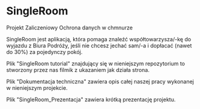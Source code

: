 # SingleRoom
Projekt Zaliczeniowy Ochrona danych w chmnurze 

SingleRoom jest aplikacją, która pomaga znaleźć współtowarzysza/-kę do wyjazdu z Biura Podróży, jeśli nie chcesz jechać sam/-a i dopłacać (nawet do 30%) za pojedynczy pokój.

Plik "SingleRoom tutorial" znajdujący się w nieniejszym repozytorium to stworzony przez nas filmik z ukazaniem jak działa strona.

Plik "Dokumentacja techniczna" zawiera opis całej naszej pracy wykonanej w nieniejszym projekcie.

Plik "SingleRoom_Prezentacja" zawiera krótką prezentację projektu.